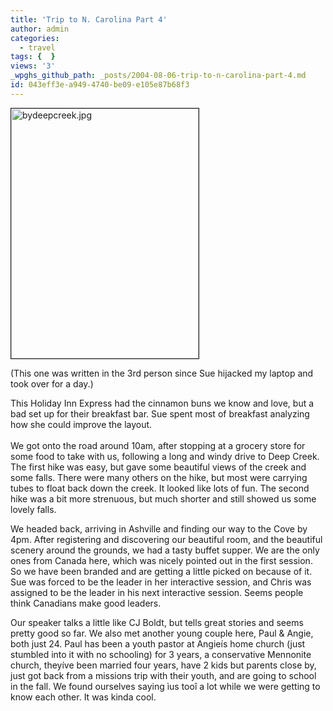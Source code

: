 ```yaml
---
title: 'Trip to N. Carolina Part 4'
author: admin
categories:
  - travel
tags: {  }
views: '3'
_wpghs_github_path: _posts/2004-08-06-trip-to-n-carolina-part-4.md
id: 043eff3e-a949-4740-be09-e105e87b68f3
---
```

<p><img alt="bydeepcreek.jpg" src="http://www.mennoboy.com/chris/archives/images/travel/bydeepcreek.jpg" width="300" height="400" border="1" /></p>
<p>(This one was written in the 3rd person since Sue hijacked my laptop and took over for a day.)</p>
<p>This Holiday Inn Express had the cinnamon buns we know and love, but a bad set up for their breakfast bar.  Sue spent most of breakfast analyzing how she could improve the layout.<br />
<!--more--><br />
We got onto the road around 10am, after stopping at a grocery store for some food to take with us, following a long and windy drive to Deep Creek.  The first hike was easy, but gave some beautiful views of the creek and some falls.  There were many others on the hike, but most were carrying tubes to float back down the creek.  It looked like lots of fun.  The second hike was a bit more strenuous, but much shorter and still showed us some lovely falls.</p>
<p>We headed back, arriving in Ashville and finding our way to the Cove by 4pm.  After registering and discovering our beautiful room, and the beautiful scenery around the grounds, we had a tasty buffet supper.  We are the only ones from Canada here, which was nicely pointed out in the first session.  So we have been branded and are getting a little picked on because of it.  Sue was forced to be the leader in her interactive session, and Chris was assigned to be the leader in his next interactive session.  Seems people think Canadians make good leaders.</p>
<p>Our speaker talks a little like CJ Boldt, but tells great stories and seems pretty good so far.  We also met another young couple here, Paul &amp; Angie, both just 24.  Paul has been a youth pastor at Angieís home church (just stumbled into it with no schooling) for 3 years, a conservative Mennonite church, theyíve been married four years, have 2 kids but parents close by, just got back from a missions trip with their youth, and are going to school in the fall.  We found ourselves saying ìus tooî a lot while we were getting to know each other.  It was kinda cool.</p>
